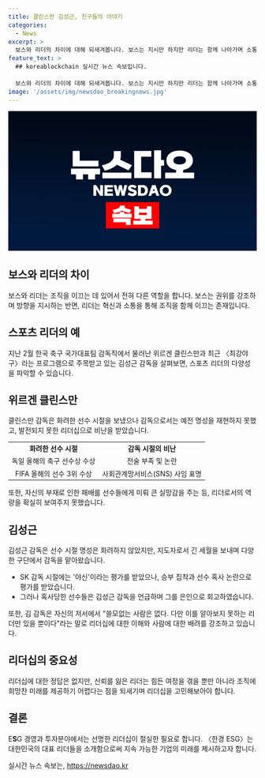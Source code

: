 ```yaml
---
title: 클린스만 김성근, 친구들의 이야기
categories:
  - News
excerpt: >
  보스와 리더의 차이에 대해 되새겨봅니다. 보스는 지시만 하지만 리더는 함께 나아가며 소통하고 혁신합니다. 스포츠 리더인 위르겐 클린스만과 김성근 감독에 대해 비교합니다. 전설적인 축구선수였던 클린스만은 감독으로는 성공을 거두지 못했고, 김성근 감독은 선수 시절보다 지도자로 더 많은 성과를 거뒀습니다. 김 감독은 선수들에게 신뢰와 희망을 준 리더로 칭송받았습니다. 리더십의 중요성을 강조하며, 〈한경 ESG〉는 지속 가능한 기업의 미래를 이끌어갈 대한민국의 대표 리더를 소개합니다.
feature_text: >
  ## koreablockchain 실시간 뉴스 속보입니다.

  보스와 리더의 차이에 대해 되새겨봅니다. 보스는 지시만 하지만 리더는 함께 나아가며 소통하고 혁신합니다. 스포츠 리더인 위르겐 클린스만과 김성근 감독에 대해 비교합니다. 전설적인 축구선수였던 클린스만은 감독으로는 성공을 거두지 못했고, 김성근 감독은 선수 시절보다 지도자로 더 많은 성과를 거뒀습니다. 김 감독은 선수들에게 신뢰와 희망을 준 리더로 칭송받았습니다. 리더십의 중요성을 강조하며, 〈한경 ESG〉는 지속 가능한 기업의 미래를 이끌어갈 대한민국의 대표 리더를 소개합니다.
image: '/assets/img/newsdao_breakingnews.jpg'
---
```


<p><img src="/assets/img/newsdao_breakingnews.jpg" alt="koreablockchain 속보" /></p>

<h2 data-ke-size="size26">보스와 리더의 차이</h2>

<p data-ke-size="size16">보스와 리더는 조직을 이끄는 데 있어서 전혀 다른 역할을 합니다. 보스는 권위를 강조하며 방향을 지시하는 반면, 리더는 혁신과 소통을 통해 조직을 함께 이끄는 존재입니다.</p>

<h2 data-ke-size="size26">스포츠 리더의 예</h2>

<p data-ke-size="size16">지난 2월 한국 축구 국가대표팀 감독직에서 물러난 위르겐 클린스만과 최근 〈최강야구〉라는 프로그램으로 주목받고 있는 김성근 감독을 살펴보면, 스포츠 리더의 다양성을 파악할 수 있습니다.</p>

<h2 data-ke-size="size26">위르겐 클린스만</h2>

<p data-ke-size="size16">클린스만 감독은 화려한 선수 시절을 보냈으나 감독으로서는 예전 명성을 재현하지 못했고, 발전되지 못한 리더십으로 비난을 받았습니다.</p>

<table>
    <tr>
        <td style="text-align: center; height: 17px;"><b>화려한 선수 시절</b></td>
        <td style="text-align: center; height: 17px;"><b>감독 시절의 비난</b></td>
    </tr>
    <tr>
        <td style="text-align: center; height: 17px;">독일 올해의 축구 선수상 수상</td>
        <td style="text-align: center; height: 17px;">전술 부족 및 논란</td>
    </tr>
    <tr>
        <td style="text-align: center; height: 17px;">FIFA 올해의 선수 3위 수상</td>
        <td style="text-align: center; height: 17px;">사회관계망서비스(SNS) 사임 표명</td>
    </tr>
</table>

<p data-ke-size="size16">또한, 자신의 부재로 인한 패배를 선수들에게 미뤄 큰 실망감을 주는 등, 리더로서의 역량을 확실히 보여주지 못했습니다.</p>

<h2 data-ke-size="size26">김성근</h2>

<p data-ke-size="size16">김성근 감독은 선수 시절 명성은 화려하지 않았지만, 지도자로서 긴 세월을 보내며 다양한 구단에서 감독을 맡아왔습니다.</p>

<ul>
    <li>SK 감독 시절에는 '야신'이라는 평가를 받았으나, 승부 집착과 선수 혹사 논란으로 평가를 받았습니다.</li>
    <li>그러나 혹사당한 선수들은 김성근 감독을 언급하며 그를 은인으로 회고하였습니다.</li>
</ul>

<p data-ke-size="size16">또한, 김 감독은 자신의 저서에서 "쓸모없는 사람은 없다. 다만 이를 알아보지 못하는 리더만 있을 뿐이다"라는 말로 리더십에 대한 이해와 사람에 대한 배려를 강조하고 있습니다.</p>

<h2 data-ke-size="size26">리더십의 중요성</h2>

<p data-ke-size="size16">리더십에 대한 정답은 없지만, 신뢰를 잃은 리더는 힘든 여정을 겪을 뿐만 아니라 조직에 희망찬 미래를 제공하기 어렵다는 점을 되새기며 리더십을 고민해보아야 합니다.</p>

<h2 data-ke-size="size26">결론</h2>

<p data-ke-size="size16">E<strong>S</strong>G 경영과 투자분야에서는 선명한 리더십이 절실한 필요로 합니다. 〈한경 ESG〉는 대한민국의 대표 리더들을 소개함으로써 지속 가능한 기업의 미래를 제시하고자 합니다.</p>
실시간 뉴스 속보는, <a href="https://newsdao.kr" rel="dofollow">https://newsdao.kr</a>


